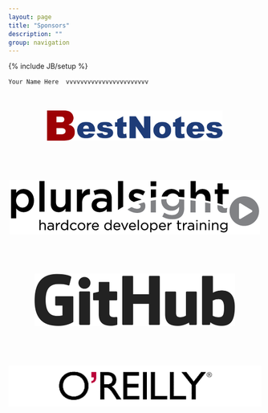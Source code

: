 ```yaml
---
layout: page
title: "Sponsors"
description: ""
group: navigation
---
```

{% include JB/setup %}

	Your Name Here  vvvvvvvvvvvvvvvvvvvvvvv

<div style="text-align:center;margin-top:50px;margin-bottom:20px;"><a target="_blank" href="http://bestnotes.com"><img src="/assets/themes/twitter/images/sponsors/bestnotes_logo_web.png" alt="BestNotes CRM/EMR" title="BestNotes CRM/EMR" /></a></div> 

<div style="text-align:center;margin-top:75px;margin-bottom:20px;"><a target="_blank" href="http://Pluralsight.com"><img src="/assets/themes/twitter/images/sponsors/pluralsight-grayscale-500x109-v1.png" alt="pluralsight hardcore developer training" title="pluralsight hardcore developer training" /></a></div>

<div style="text-align:center;margin-top:75px;margin-bottom:20px;"><a target="_blank" href="http://github.com"><img src="/assets/themes/twitter/images/sponsors/GitHub-Logo.png" width="400px" alt="GitHub" title="GitHub" /></a></div>

<div style="text-align:center;margin-top:75px;margin-bottom:20px;"><a target="_blank" href="http://oreilly.com"><img src="/assets/themes/twitter/images/sponsors/sm.ora.logo.plain.gif" alt="O'Reilly Media" title="O'Reilly Media" /></a></div>


